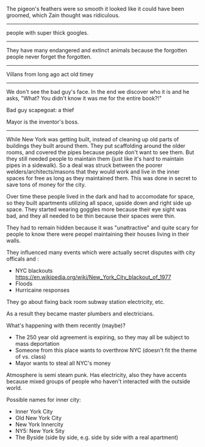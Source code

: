 The pigeon's feathers were so smooth it looked like it could have been groomed, which Zain thought was ridiculous.

---------

people with super thick googles.


---

They have many endangered and extinct animals because the forgotten people never forget the forgotten.


---

Villans from long ago act old timey



----

We don't see the bad guy's face. In the end we discover who it is and he asks, "What? You didn't know it was me for the entire book?!"

Bad guy scapegoat: a thief

Mayor is the inventor's boss.

----



While New York was getting built, instead of cleaning up old parts of buildings they built around them. They put scaffolding around the older rooms, and covered the pipes because people don't want to see them. But they still needed people to maintain them (just like it's hard to maintain pipes in a sidewalk). So a deal was struck between the poorer welders/architects/masons that they would work and live in the inner spaces for free as long as they maintained them. This was done in secret to save tons of money for the city.

Over time these people lived in the dark and had to accomodate for space, so they built apartments utilizing all space, upside down and right side up space. They started wearing goggles more because their eye sight was bad, and they all needed to be thin because their spaces were thin.

They had to remain hidden because it was "unattractive" and quite scary for people to know there were peopel maintaining their houses living in their walls.

They influenced many events which were actually secret disputes with city officals and :
- NYC blackouts https://en.wikipedia.org/wiki/New_York_City_blackout_of_1977
- Floods
- Hurricaine responses

They go about fixing back room subway station electricity, etc.

As a result they became master plumbers and electricians.


What's happening with them recently (maybe)?
- The 250 year old agreement is expiring, so they may all be subject to mass deportation
- Someone from this place wants to overthrow NYC (doesn't fit the theme of vs. class)
- Mayor wants to steal all NYC's money


Atmosphere is semi steam punk. Has electricity, also they have accents because mixed groups of people who haven't interacted with the outside world.

Possible names for inner city:

- Inner York City
- Old New York City
- New York Innercity
- NY5: New York 5ity
- The Byside (side by side, e.g. side by side with a real apartment)
